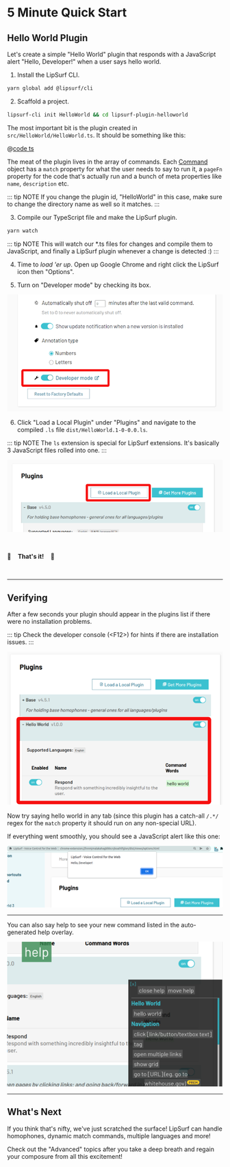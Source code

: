 # 5 Minute Quick Start

## Hello World Plugin

Let's create a simple "Hello World" plugin that responds with a JavaScript alert "Hello, Developer!" when a user says <span class="voice-cmd">hello world</span>.

 1. Install the LipSurf CLI.

 ```sh
 yarn global add @lipsurf/cli
 ```

 2. Scaffold a project.

 ```sh
 lipsurf-cli init HelloWorld && cd lipsurf-plugin-helloworld
 ```

 The most important bit is the plugin created in `src/HelloWorld/HelloWorld.ts`. It should be something like this:

@[code ts](./assets/HelloWorld.ts)

  The meat of the plugin lives in the array of commands. Each [Command](/api-reference/command.md) object has a `match` property for what the user needs to say to run it, a `pageFn` property for the code that's actually run and a bunch of meta properties like `name`, `description` etc.

 ::: tip NOTE
 If you change the plugin id, "HelloWorld" in this case, make sure to change the directory name as well so it matches.
 :::

  3. Compile our TypeScript file and make the LipSurf plugin.

  ```sh
  yarn watch
  ```

::: tip NOTE
This will watch our *.ts files for changes and compile them to JavaScript, and finally a LipSurf plugin whenever a change is detected :)
:::

 4. Time to _load 'er up_. Open up Google Chrome and right click the LipSurf icon then "Options".

 5. Turn on "Developer mode" by checking its box.

 ![Screenshot of developer mode setting](./assets/img/developer-mode.png)

 6. Click "Load a Local Plugin" under "Plugins" and navigate to the compiled `.ls` file `dist/HelloWorld.1-0-0.0.ls`.

 ::: tip NOTE
 The `ls` extension is special for LipSurf extensions. It's basically 3 JavaScript files rolled into one.
 :::

 ![Screenshot of the "Load a local plugin" button.](./assets/img/add-a-local-plugin.png)

<br>

:checkered_flag: &nbsp;&nbsp;  **That's it!**  &nbsp;&nbsp; :checkered_flag:

<br>

---

## Verifying

  After a few seconds your plugin should appear in the plugins list if there were no installation problems.

::: tip
Check the developer console (&lt;F12&gt;) for hints if there are installation issues.
:::

  ![Screenshot of the HelloWorld plugin in the list of plugins](./assets/img/local-plugin-added.png)

  Now try saying <span class="voice-cmd">hello world</span> in any tab (since this plugin has a catch-all `/.*/` regex for the `match` property it should run on any non-special URL).

  If everything went smoothly, you should see a JavaScript alert like this one:

  ![Screenshot of "Hello, Developer!" alert box](./assets/img/hello-world-alert.png)


---


  You can also say <span class="voice-cmd">help</span> to see your new command listed in the auto-generated help overlay.

  ![Screenshot of help cheat-sheet that now includes new "hello world" command](./assets/img/help-screen.png)

---

## What's Next
  If you think that's nifty, we've just scratched the surface! LipSurf can handle homophones, dynamic match commands, multiple languages and more!

  Check out the "Advanced" topics after you take a deep breath and regain your composure from all this excitement!


